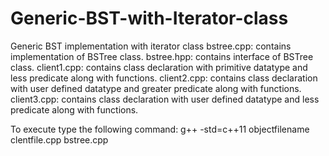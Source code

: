 # Generic-BST-with-Iterator-class
Generic BST implementation with iterator class
bstree.cpp: contains implementation of BSTree class.
bstree.hpp: contains interface of BSTree class.
client1.cpp: contains class declaration with primitive datatype and less predicate along with functions.
client2.cpp: contains class declaration with user defined datatype and greater predicate along with functions.
client3.cpp: contains class declaration with user defined datatype and less predicate along with functions.

To execute type the following command: g++ -std=c++11 objectfilename clentfile.cpp bstree.cpp
